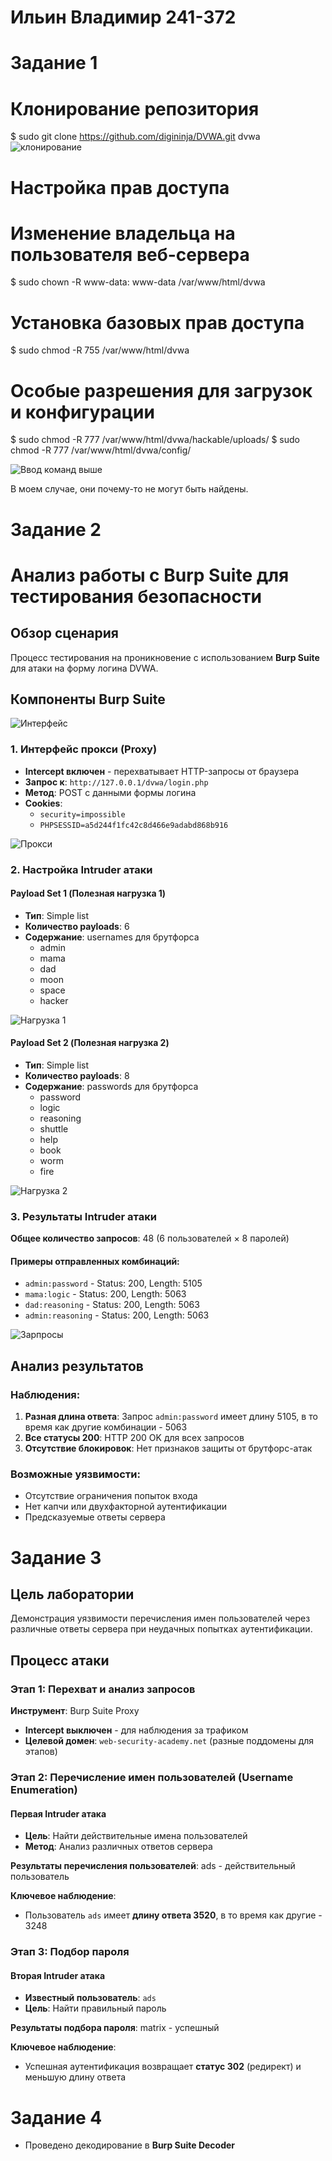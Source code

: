 # Ильин Владимир 241-372

# Задание 1

# Клонирование репозитория
$ sudo git clone https://github.com/digininja/DVWA.git dvwa
![клонирование](./images/r_1.jpg)

# Настройка прав доступа

# Изменение владельца на пользователя веб-сервера
$ sudo chown -R www-data: www-data /var/www/html/dvwa

# Установка базовых прав доступа
$ sudo chmod -R 755 /var/www/html/dvwa

# Особые разрешения для загрузок и конфигурации
$ sudo chmod -R 777 /var/www/html/dvwa/hackable/uploads/
$ sudo chmod -R 777 /var/www/html/dvwa/config/

![Ввод команд выше](./images/r_2.jpg)

В моем случае, они почему-то не могут быть найдены.

# Задание 2
# Анализ работы с Burp Suite для тестирования безопасности

## Обзор сценария

Процесс тестирования на проникновение с использованием **Burp Suite** для атаки на форму логина DVWA.

## Компоненты Burp Suite
![Интерфейс](./images/r_3.jpg)

### 1. Интерфейс прокси (Proxy)
- **Intercept включен** - перехватывает HTTP-запросы от браузера
- **Запрос к**: `http://127.0.0.1/dvwa/login.php`
- **Метод**: POST с данными формы логина
- **Cookies**: 
  - `security=impossible`
  - `PHPSESSID=a5d244f1fc42c8d466e9adabd868b916`

![Прокси](./images/r_4.jpg)

### 2. Настройка Intruder атаки

#### Payload Set 1 (Полезная нагрузка 1)
- **Тип**: Simple list
- **Количество payloads**: 6
- **Содержание**: usernames для брутфорса
  - admin
  - mama
  - dad
  - moon
  - space
  - hacker

![Нагрузка 1](./images/r_5.jpg)

#### Payload Set 2 (Полезная нагрузка 2)
- **Тип**: Simple list
- **Количество payloads**: 8
- **Содержание**: passwords для брутфорса
  - password
  - logic
  - reasoning
  - shuttle
  - help
  - book
  - worm
  - fire

![Нагрузка 2](./images/r_6.jpg)

### 3. Результаты Intruder атаки

**Общее количество запросов**: 48 (6 пользователей × 8 паролей)

#### Примеры отправленных комбинаций:
- `admin:password` - Status: 200, Length: 5105
- `mama:logic` - Status: 200, Length: 5063
- `dad:reasoning` - Status: 200, Length: 5063
- `admin:reasoning` - Status: 200, Length: 5063

![Зарпросы](./images/r_7.jpg)

## Анализ результатов

### Наблюдения:
1. **Разная длина ответа**: Запрос `admin:password` имеет длину 5105, в то время как другие комбинации - 5063
2. **Все статусы 200**: HTTP 200 OK для всех запросов
3. **Отсутствие блокировок**: Нет признаков защиты от брутфорс-атак

### Возможные уязвимости:
- Отсутствие ограничения попыток входа
- Нет капчи или двухфакторной аутентификации
- Предсказуемые ответы сервера

# Задание 3

## Цель лаборатории

Демонстрация уязвимости перечисления имен пользователей через различные ответы сервера при неудачных попытках аутентификации.

## Процесс атаки

### Этап 1: Перехват и анализ запросов

**Инструмент**: Burp Suite Proxy
- **Intercept выключен** - для наблюдения за трафиком
- **Целевой домен**: `web-security-academy.net` (разные поддомены для этапов)

### Этап 2: Перечисление имен пользователей (Username Enumeration)

#### Первая Intruder атака
- **Цель**: Найти действительные имена пользователей
- **Метод**: Анализ различных ответов сервера

**Результаты перечисления пользователей**:
ads - действительный пользователь

**Ключевое наблюдение**:
- Пользователь `ads` имеет **длину ответа 3520**, в то время как другие - 3248

### Этап 3: Подбор пароля

#### Вторая Intruder атака
- **Известный пользователь**: `ads`
- **Цель**: Найти правильный пароль

**Результаты подбора пароля**:
matrix - успешный

**Ключевое наблюдение**:
- Успешная аутентификация возвращает **статус 302** (редирект) и меньшую длину ответа

# Задание 4 

- Проведено декодирование в **Burp Suite Decoder**  

